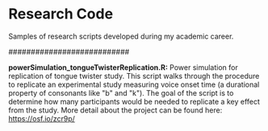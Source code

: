 # Research Code

Samples of research scripts developed during my academic career.

###########################

<b>powerSimulation_tongueTwisterReplication.R:</b> 
Power simulation for replication of tongue twister study.
This script walks through the procedure to replicate an experimental study measuring voice onset time (a durational property of consonants like "b" and "k"). The goal of the script is to determine how many participants would be needed to replicate a key effect from the study. More detail about the project can be found here: https://osf.io/zcr9p/
